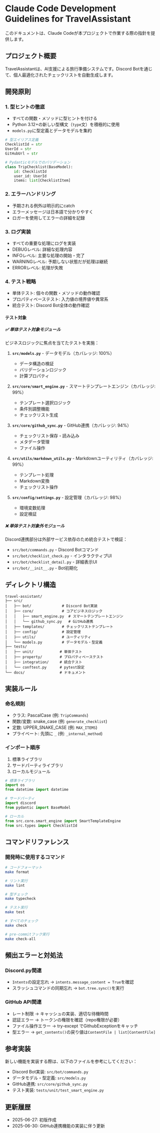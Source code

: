 # Claude Code Development Guidelines for TravelAssistant

このドキュメントは、Claude Codeが本プロジェクトで作業する際の指針を提供します。

## プロジェクト概要

TravelAssistantは、AI支援による旅行準備システムです。Discord Botを通じて、個人最適化されたチェックリストを自動生成します。

## 開発原則

### 1. 型ヒントの徹底

- すべての関数・メソッドに型ヒントを付ける
- Python 3.12+の新しい型構文（`type`文）を積極的に使用
- `models.py`に型定義とデータモデルを集約

```python
# 型エイリアス定義
ChecklistId = str
UserId = str
GitHubUrl = str

# Pydanticモデルでのバリデーション
class TripChecklist(BaseModel):
    id: ChecklistId
    user_id: UserId
    items: list[ChecklistItem]
```

### 2. エラーハンドリング

- 予期される例外は明示的にcatch
- エラーメッセージは日本語で分かりやすく
- ロガーを使用してエラーの詳細を記録

### 3. ログ実装

- すべての重要な処理にログを実装
- DEBUGレベル: 詳細な処理内容
- INFOレベル: 主要な処理の開始・完了
- WARNINGレベル: 予期しない状態だが処理は継続
- ERRORレベル: 処理が失敗

### 4. テスト戦略

- 単体テスト: 個々の関数・メソッドの動作確認
- プロパティベーステスト: 入力値の境界値や異常系
- 統合テスト: Discord Bot全体の動作確認

#### テスト対象

##### ✅ 単体テスト対象モジュール

ビジネスロジックに焦点を当てたテストを実施：

1. **`src/models.py`** - データモデル（カバレッジ: 100%）
   - データ構造の検証
   - バリデーションロジック
   - 計算プロパティ

2. **`src/core/smart_engine.py`** - スマートテンプレートエンジン（カバレッジ: 99%）
   - テンプレート選択ロジック
   - 条件別調整機能
   - チェックリスト生成

3. **`src/core/github_sync.py`** - GitHub連携（カバレッジ: 94%）
   - チェックリスト保存・読み込み
   - メタデータ管理
   - ファイル操作

4. **`src/utils/markdown_utils.py`** - Markdownユーティリティ（カバレッジ: 99%）
   - テンプレート処理
   - Markdown変換
   - チェックリスト操作

5. **`src/config/settings.py`** - 設定管理（カバレッジ: 98%）
   - 環境変数処理
   - 設定検証

##### ❌ 単体テスト対象外モジュール

Discord連携部分は外部サービス依存のため統合テストで検証：

- `src/bot/commands.py` - Discord Botコマンド
- `src/bot/checklist_check.py` - インタラクティブUI
- `src/bot/checklist_detail.py` - 詳細表示UI
- `src/bot/__init__.py` - Bot初期化

## ディレクトリ構造

```
travel-assistant/
├── src/
│   ├── bot/              # Discord Bot実装
│   ├── core/             # コアビジネスロジック
│   │   ├── smart_engine.py  # スマートテンプレートエンジン
│   │   └── github_sync.py   # GitHub連携
│   ├── templates/        # チェックリストテンプレート
│   ├── config/           # 設定管理
│   ├── utils/            # ユーティリティ
│   └── models.py         # データモデル・型定義
├── tests/
│   ├── unit/            # 単体テスト
│   ├── property/        # プロパティベーステスト
│   ├── integration/     # 統合テスト
│   └── conftest.py      # pytest設定
└── docs/                # ドキュメント
```

## 実装ルール

### 命名規則

- クラス: PascalCase (例: `TripCommands`)
- 関数/変数: snake_case (例: `generate_checklist`)
- 定数: UPPER_SNAKE_CASE (例: `MAX_ITEMS`)
- プライベート: 先頭に `_` (例: `_internal_method`)

### インポート順序

1. 標準ライブラリ
2. サードパーティライブラリ
3. ローカルモジュール

```python
# 標準ライブラリ
import os
from datetime import datetime

# サードパーティ
import discord
from pydantic import BaseModel

# ローカル
from src.core.smart_engine import SmartTemplateEngine
from src.types import ChecklistId
```

## コマンドリファレンス

### 開発時に使用するコマンド

```bash
# コードフォーマット
make format

# リント実行
make lint

# 型チェック
make typecheck

# テスト実行
make test

# すべてのチェック
make check

# pre-commitフック実行
make check-all
```

## 頻出エラーと対処法

### Discord.py関連

- `Intents`の設定忘れ → `intents.message_content = True`を確認
- スラッシュコマンドの同期忘れ → `bot.tree.sync()`を実行

### GitHub API関連

- レート制限 → キャッシュの実装、適切な待機時間
- 認証エラー → トークンの権限を確認（repo権限が必要）
- ファイル操作エラー → try-except でGithubExceptionをキャッチ
- 型エラー → `get_contents()`の戻り値は`ContentFile | list[ContentFile]`

## 参考実装

新しい機能を実装する際は、以下のファイルを参考にしてください：

- Discord Bot実装: `src/bot/commands.py`
- データモデル・型定義: `src/models.py`
- GitHub連携: `src/core/github_sync.py`
- テスト実装: `tests/unit/test_smart_engine.py`

## 更新履歴

- 2025-06-27: 初版作成
- 2025-06-30: GitHub連携機能の実装に伴う更新
